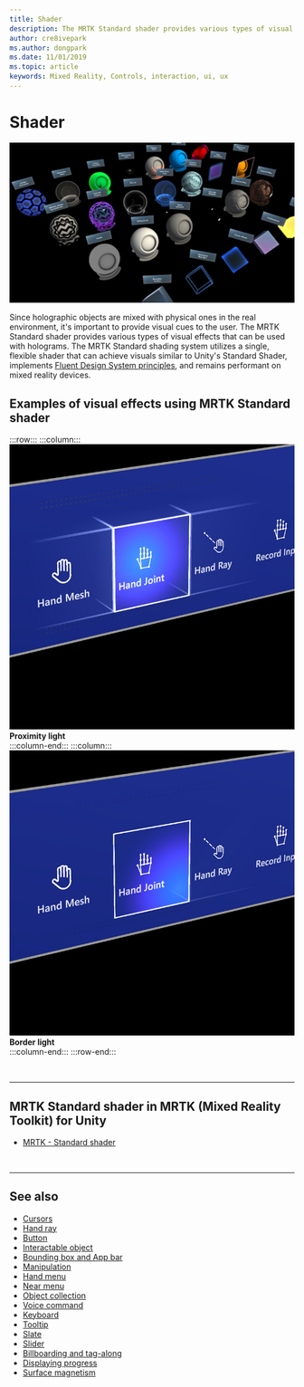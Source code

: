 ```yaml
---
title: Shader
description: The MRTK Standard shader provides various types of visual effects that can be used with holograms.
author: cre8ivepark
ms.author: dongpark
ms.date: 11/01/2019
ms.topic: article
keywords: Mixed Reality, Controls, interaction, ui, ux
---
```


# Shader

![Shader](images/UX/UX_Hero_StandardShader.jpg)

Since holographic objects are mixed with physical ones in the real environment, it's important to provide visual cues to the user. The MRTK Standard shader provides various types of visual effects that can be used with holograms. The MRTK Standard shading system utilizes a single, flexible shader that can achieve visuals similar to Unity's Standard Shader, implements [Fluent Design System principles](https://www.microsoft.com/design/fluent/#/), and remains performant on mixed reality devices.
<br>

## Examples of visual effects using MRTK Standard shader 
:::row:::
    :::column:::
       ![Move](images/UX/UX_Button_Affordance_ProximityLight.jpg)<br>
       **Proximity light**<br>
    :::column-end:::
    :::column:::
       ![Rotate](images/UX/UX_Button_Affordance_FocusHighlight.jpg)<br>
        **Border light**<br>
    :::column-end:::
:::row-end:::

<br>

---

## MRTK Standard shader in MRTK (Mixed Reality Toolkit) for Unity

* [MRTK - Standard shader](https://microsoft.github.io/MixedRealityToolkit-Unity/Documentation/README_MRTKStandardShader.html)


<br>

---

## See also

* [Cursors](cursors.md)
* [Hand ray](point-and-commit.md)
* [Button](button.md)
* [Interactable object](interactable-object.md)
* [Bounding box and App bar](app-bar-and-bounding-box.md)
* [Manipulation](direct-manipulation.md)
* [Hand menu](hand-menu.md)
* [Near menu](near-menu.md)
* [Object collection](object-collection.md)
* [Voice command](voice-input.md)
* [Keyboard](keyboard.md)
* [Tooltip](tooltip.md)
* [Slate](slate.md)
* [Slider](slider.md)
* [Billboarding and tag-along](billboarding-and-tag-along.md)
* [Displaying progress](progress.md)
* [Surface magnetism](surface-magnetism.md)

